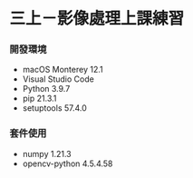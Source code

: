 # 三上－影像處理上課練習

### 開發環境
* macOS Monterey 12.1
* Visual Studio Code
* Python 3.9.7
* pip 21.3.1
* setuptools 57.4.0

### 套件使用
* numpy 1.21.3
* opencv-python 4.5.4.58
